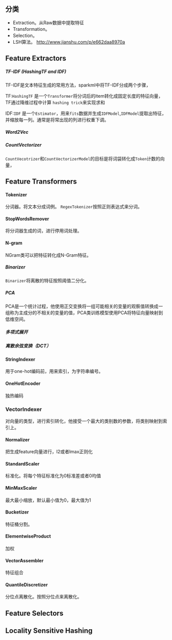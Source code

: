## 分类
- Extraction。从Raw数据中提取特征
- Transformation。
- Selection。
- LSH算法。
http://www.jianshu.com/p/e662daa8970a

## Feature Extractors


##### TF-IDF (HashingTF and IDF)
TF-IDF是文本特征生成的常用方法，sparkml中将TF-IDF分成两个步骤，

TF:`HashingTF` 是一个`Transformer`将分词后的item转化成固定长度的特征向量，TF通过降维过程中计算 `hashing trick`来实现求和

IDF:`IDF` 是一个`Estimator`，用来`fits`数据并生成`IDFModel`,`IDFModel`提取出特征，并缩放每一列。通常是将常出现的列进行权重下调。

##### Word2Vec

##### CountVectorizer
`CountVecotrizer`和`CountVectorizerModel`的目标是将词袋转化成`Token`计数的向量，


## Feature Transformers

#### Tokenizer
分词器。将文本分成词例。
`RegexTokenizer`按照正则表达式来分词。
#### StopWordsRemover
将分词器生成的词，进行停用词处理。
#### N-gram
NGram类可以把特征转化成N-Gram特征。
##### Binarizer
`Binarizer`将离散的特征按照阈值二分化。
##### PCA
PCA是一个统计过程，他使用正交变换将一组可能相关的变量的观察值转换成一组称为主成分的不相关的变量的值，PCA类训练模型使用PCA将特征向量映射到低维空间。

##### 多项式展开

##### 离散余弦变换（DCT）

#### StringIndexer

用于one-hot编码前，用来索引，为字符串编号。
#### OneHotEncoder
独热编码
### VectorIndexer
对向量的类型，进行索引转化，他接受一个最大的类别数的参数，将类别映射到索引上。

#### Normalizer
把生成feature向量进行，l2或者lmax正则化

#### StandardScaler
标准化。将每个特征标准化为0标准差或者0均值
#### MinMaxScaler
最大最小缩放，默认最小值为0，最大值为1
#### Bucketizer
特征桶分割。
#### ElementwiseProduct
加权
#### VectorAssembler
特征组合
#### QuantileDiscretizer
分位点离散化。按照分位点来离散化。


## Feature Selectors

## Locality Sensitive Hashing




